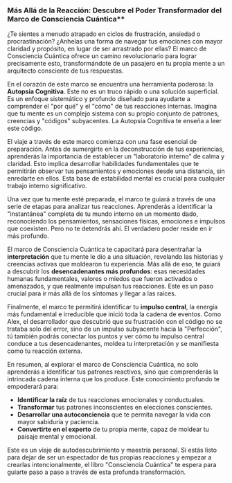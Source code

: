 ### Más Allá de la Reacción: Descubre el Poder Transformador del Marco de Consciencia Cuántica**
¿Te sientes a menudo atrapado en ciclos de frustración, ansiedad o procrastinación? ¿Anhelas una forma de navegar tus emociones con mayor claridad y propósito, en lugar de ser arrastrado por ellas? El marco de Consciencia Cuántica ofrece un camino revolucionario para lograr precisamente esto, transformándote de un pasajero en tu propia mente a un arquitecto consciente de tus respuestas.

En el corazón de este marco se encuentra una herramienta poderosa: la **Autopsia Cognitiva**. Este no es un truco rápido o una solución superficial. Es un enfoque sistemático y profundo diseñado para ayudarte a comprender el "por qué" y el "cómo" de tus reacciones internas. Imagina que tu mente es un complejo sistema con su propio conjunto de patrones, creencias y "códigos" subyacentes. La Autopsia Cognitiva te enseña a leer este código.

El viaje a través de este marco comienza con una fase esencial de preparación. Antes de sumergirte en la deconstrucción de tus experiencias, aprenderás la importancia de establecer un "laboratorio interno" de calma y claridad. Esto implica desarrollar habilidades fundamentales que te permitirán observar tus pensamientos y emociones desde una distancia, sin enredarte en ellos. Esta base de estabilidad mental es crucial para cualquier trabajo interno significativo.

Una vez que tu mente esté preparada, el marco te guiará a través de una serie de etapas para analizar tus reacciones. Aprenderás a identificar la "instantánea" completa de tu mundo interno en un momento dado, reconociendo los pensamientos, sensaciones físicas, emociones e impulsos que coexisten. Pero no te detendrás ahí. El verdadero poder reside en ir más profundo.

El marco de Consciencia Cuántica te capacitará para desentrañar la **interpretación** que tu mente le dio a una situación, revelando las historias y creencias activas que moldearon tu experiencia. Más allá de eso, te guiará a descubrir los **desencadenantes más profundos**: esas necesidades humanas fundamentales, valores o miedos que fueron activados o amenazados, y que realmente impulsan tus reacciones. Este es un paso crucial para ir más allá de los síntomas y llegar a las raíces.

Finalmente, el marco te permitirá identificar tu **impulso central**, la energía más fundamental e irreducible que inició toda la cadena de eventos. Como Alex, el desarrollador que descubrió que su frustración con el código no se trataba solo del error, sino de un impulso subyacente hacia la "Perfección", tú también podrás conectar los puntos y ver cómo tu impulso central conduce a tus desencadenantes, moldea tu interpretación y se manifiesta como tu reacción externa.

En resumen, al explorar el marco de Consciencia Cuántica, no solo aprenderás a identificar tus patrones reactivos, sino que comprenderás la intrincada cadena interna que los produce. Este conocimiento profundo te empoderará para:

*   **Identificar la raíz** de tus reacciones emocionales y conductuales.
*   **Transformar** tus patrones inconscientes en elecciones conscientes.
*   **Desarrollar una autoconciencia** que te permita navegar la vida con mayor sabiduría y paciencia.
*   **Convertirte en el experto** de tu propia mente, capaz de moldear tu paisaje mental y emocional.

Este es un viaje de autodescubrimiento y maestría personal. Si estás listo para dejar de ser un espectador de tus propias reacciones y empezar a crearlas intencionalmente, el libro "Consciencia Cuántica" te espera para guiarte paso a paso a través de esta profunda transformación.
